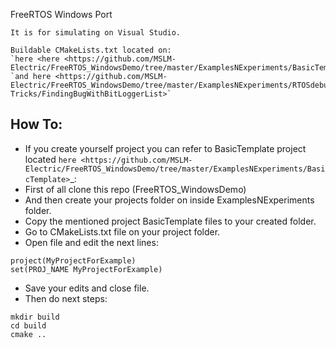 FreeRTOS Windows Port
```
It is for simulating on Visual Studio.

Buildable CMakeLists.txt located on:
`here <here <https://github.com/MSLM-Electric/FreeRTOS_WindowsDemo/tree/master/ExamplesNExperiments/BasicTemplate>>`
`and here <https://github.com/MSLM-Electric/FreeRTOS_WindowsDemo/tree/master/ExamplesNExperiments/RTOSdebuggingTips-Tricks/FindingBugWithBitLoggerList>`
```

How To:
-------

- If you create yourself project you can refer to BasicTemplate project located `here <https://github.com/MSLM-Electric/FreeRTOS_WindowsDemo/tree/master/ExamplesNExperiments/BasicTemplate>`_:
- First of all clone this repo (FreeRTOS_WindowsDemo)
- And then create your projects folder on inside ExamplesNExperiments folder.
- Copy the mentioned project BasicTemplate files to your created folder.
- Go to CMakeLists.txt file on your project folder.
- Open file and edit the next lines:
```
project(MyProjectForExample)
set(PROJ_NAME MyProjectForExample)
```
- Save your edits and close file.
- Then do next steps:
```
mkdir build
cd build
cmake ..
```
